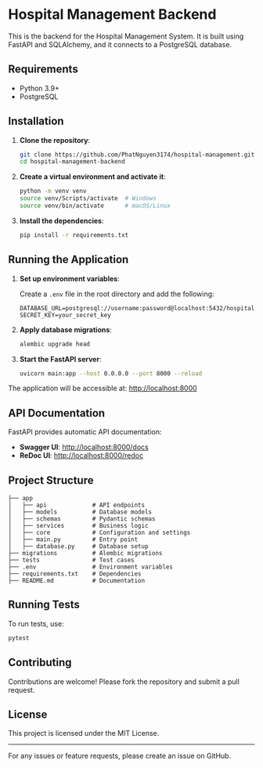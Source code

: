 # Hospital Management Backend

This is the backend for the Hospital Management System. It is built using FastAPI and SQLAlchemy, and it connects to a PostgreSQL database.

## Requirements

- Python 3.9+
- PostgreSQL

## Installation

1. **Clone the repository**:

   ```sh
   git clone https://github.com/PhatNguyen3174/hospital-management.git
   cd hospital-management-backend
   ```

2. **Create a virtual environment and activate it**:

   ```sh
   python -m venv venv
   source venv/Scripts/activate  # Windows
   source venv/bin/activate      # macOS/Linux
   ```

3. **Install the dependencies**:

   ```sh
   pip install -r requirements.txt
   ```

## Running the Application

1. **Set up environment variables**:
   
   Create a `.env` file in the root directory and add the following:
   
   ```env
   DATABASE_URL=postgresql://username:password@localhost:5432/hospital_db
   SECRET_KEY=your_secret_key
   ```

2. **Apply database migrations**:

   ```sh
   alembic upgrade head
   ```

3. **Start the FastAPI server**:

   ```sh
   uvicorn main:app --host 0.0.0.0 --port 8000 --reload
   ```

The application will be accessible at: [http://localhost:8000](http://localhost:8000)

## API Documentation

FastAPI provides automatic API documentation:

- **Swagger UI**: [http://localhost:8000/docs](http://localhost:8000/docs)
- **ReDoc UI**: [http://localhost:8000/redoc](http://localhost:8000/redoc)

## Project Structure

```
├── app
│   ├── api             # API endpoints
│   ├── models          # Database models
│   ├── schemas         # Pydantic schemas
│   ├── services        # Business logic
│   ├── core            # Configuration and settings
│   ├── main.py         # Entry point
│   ├── database.py     # Database setup
├── migrations          # Alembic migrations
├── tests               # Test cases
├── .env                # Environment variables
├── requirements.txt    # Dependencies
├── README.md           # Documentation
```

## Running Tests

To run tests, use:

```sh
pytest
```

## Contributing

Contributions are welcome! Please fork the repository and submit a pull request.

## License

This project is licensed under the MIT License.

---

For any issues or feature requests, please create an issue on GitHub.


